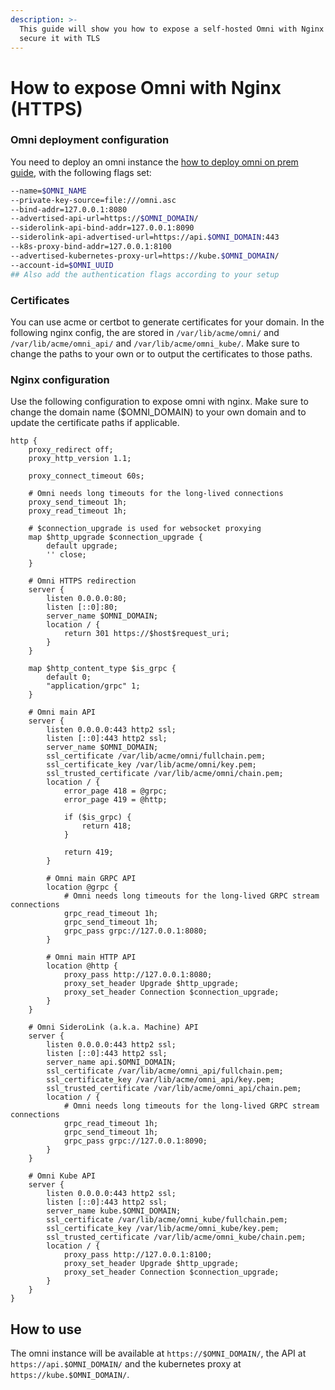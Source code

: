 ```yaml
---
description: >-
  This guide will show you how to expose a self-hosted Omni with Nginx and
  secure it with TLS
---
```


# How to expose Omni with Nginx (HTTPS)

### Omni deployment configuration

You need to deploy an omni instance the [how to deploy omni on prem guide](index.md), with the following flags set:

```bash
--name=$OMNI_NAME
--private-key-source=file:///omni.asc
--bind-addr=127.0.0.1:8080
--advertised-api-url=https://$OMNI_DOMAIN/
--siderolink-api-bind-addr=127.0.0.1:8090
--siderolink-api-advertised-url=https://api.$OMNI_DOMAIN:443
--k8s-proxy-bind-addr=127.0.0.1:8100
--advertised-kubernetes-proxy-url=https://kube.$OMNI_DOMAIN/
--account-id=$OMNI_UUID
## Also add the authentication flags according to your setup
```

### Certificates

You can use acme or certbot to generate certificates for your domain. In the following nginx config, the are stored in `/var/lib/acme/omni/` and `/var/lib/acme/omni_api/` and `/var/lib/acme/omni_kube/`. Make sure to change the paths to your own or to output the certificates to those paths.

### Nginx configuration

Use the following configuration to expose omni with nginx. Make sure to change the domain name ($OMNI\_DOMAIN) to your own domain and to update the certificate paths if applicable.

```nginx
http {
	proxy_redirect off;
	proxy_http_version 1.1;

	proxy_connect_timeout 60s;

	# Omni needs long timeouts for the long-lived connections
	proxy_send_timeout 1h;
	proxy_read_timeout 1h;

	# $connection_upgrade is used for websocket proxying
	map $http_upgrade $connection_upgrade {
		default upgrade;
		'' close;
	}

	# Omni HTTPS redirection
	server {
		listen 0.0.0.0:80;
		listen [::0]:80;
		server_name $OMNI_DOMAIN;
		location / {
			return 301 https://$host$request_uri;
		}
	}

	map $http_content_type $is_grpc {
		default 0;
		"application/grpc" 1;
	}

	# Omni main API
	server {
		listen 0.0.0.0:443 http2 ssl;
		listen [::0]:443 http2 ssl;
		server_name $OMNI_DOMAIN;
		ssl_certificate /var/lib/acme/omni/fullchain.pem;
		ssl_certificate_key /var/lib/acme/omni/key.pem;
		ssl_trusted_certificate /var/lib/acme/omni/chain.pem;
		location / {
			error_page 418 = @grpc;
			error_page 419 = @http;

			if ($is_grpc) {
				return 418;
			}

			return 419;
		}

		# Omni main GRPC API
		location @grpc {
			# Omni needs long timeouts for the long-lived GRPC stream connections
			grpc_read_timeout 1h;
			grpc_send_timeout 1h;
			grpc_pass grpc://127.0.0.1:8080;
		}

		# Omni main HTTP API
		location @http {
			proxy_pass http://127.0.0.1:8080;
			proxy_set_header Upgrade $http_upgrade;
			proxy_set_header Connection $connection_upgrade;
		}
	}

	# Omni SideroLink (a.k.a. Machine) API
	server {
		listen 0.0.0.0:443 http2 ssl;
		listen [::0]:443 http2 ssl;
		server_name api.$OMNI_DOMAIN;
		ssl_certificate /var/lib/acme/omni_api/fullchain.pem;
		ssl_certificate_key /var/lib/acme/omni_api/key.pem;
		ssl_trusted_certificate /var/lib/acme/omni_api/chain.pem;
		location / {
			# Omni needs long timeouts for the long-lived GRPC stream connections
			grpc_read_timeout 1h;
			grpc_send_timeout 1h;
			grpc_pass grpc://127.0.0.1:8090;
		}
	}

	# Omni Kube API
	server {
		listen 0.0.0.0:443 http2 ssl;
		listen [::0]:443 http2 ssl;
		server_name kube.$OMNI_DOMAIN;
		ssl_certificate /var/lib/acme/omni_kube/fullchain.pem;
		ssl_certificate_key /var/lib/acme/omni_kube/key.pem;
		ssl_trusted_certificate /var/lib/acme/omni_kube/chain.pem;
		location / {
			proxy_pass http://127.0.0.1:8100;
			proxy_set_header Upgrade $http_upgrade;
			proxy_set_header Connection $connection_upgrade;
		}
	}
}
```

## How to use

The omni instance will be available at `https://$OMNI_DOMAIN/`, the API at `https://api.$OMNI_DOMAIN/` and the kubernetes proxy at `https://kube.$OMNI_DOMAIN/`.
